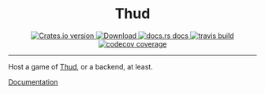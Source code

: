 <div align="center">
<h1>Thud</h1>
<a href="https://crates.io/crates/thud">
  <img src="https://img.shields.io/crates/v/thud.svg" alt="Crates.io version" />
</a>
<a href="https://crates.io/crates/thud">
  <img src="https://img.shields.io/crates/d/thud.svg" alt="Download" />
</a>
<a href="https://docs.rs/thud">
  <img src="https://img.shields.io/badge/docs-latest-blue.svg" alt="docs.rs docs" />
</a>
<a href="https://travis-ci.com/github/Laura7089/thud">
  <img src="https://travis-ci.com/Laura7089/thud.svg?branch=master" alt="travis build">
</a>
<a href="https://codecov.io/gh/Laura7089/thud">
  <img src="https://img.shields.io/codecov/c/gh/Laura7089/thud.svg" alt="codecov coverage">
</a>
</div>

***

Host a game of [Thud](https://www.boardgamegeek.com/boardgame/4532/thud), or a backend, at least.

[Documentation](https://docs.rs/thud)
